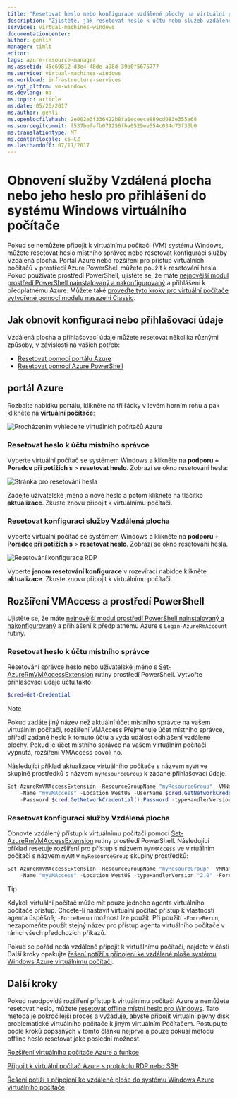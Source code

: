 ```yaml
---
title: "Resetovat heslo nebo konfigurace vzdálené plochy na virtuální počítač s Windows | Microsoft Docs"
description: "Zjistěte, jak resetovat heslo k účtu nebo služeb vzdálené plochy na virtuální počítač s Windows pomocí portálu Azure nebo Azure PowerShell."
services: virtual-machines-windows
documentationcenter: 
author: genlin
manager: timlt
editor: 
tags: azure-resource-manager
ms.assetid: 45c69812-d3e4-48de-a98d-39a0f5675777
ms.service: virtual-machines-windows
ms.workload: infrastructure-services
ms.tgt_pltfrm: vm-windows
ms.devlang: na
ms.topic: article
ms.date: 05/26/2017
ms.author: genli
ms.openlocfilehash: 2e002e3f336422b8fa1eceece889cd083e355a68
ms.sourcegitcommit: f537befafb079256fba0529ee554c034d73f36b0
ms.translationtype: MT
ms.contentlocale: cs-CZ
ms.lasthandoff: 07/11/2017
---
```

# <a name="how-to-reset-the-remote-desktop-service-or-its-login-password-in-a-windows-vm"></a>Obnovení služby Vzdálená plocha nebo jeho heslo pro přihlášení do systému Windows virtuálního počítače
Pokud se nemůžete připojit k virtuálnímu počítači (VM) systému Windows, můžete resetovat heslo místního správce nebo resetovat konfiguraci služby Vzdálená plocha. Portál Azure nebo rozšíření pro přístup virtuálních počítačů v prostředí Azure PowerShell můžete použít k resetování hesla. Pokud používáte prostředí PowerShell, ujistěte se, že máte [nejnovější modul prostředí PowerShell nainstalovaný a nakonfigurovaný](/powershell/azure/overview) a přihlášení k předplatnému Azure. Můžete také [proveďte tyto kroky pro virtuální počítače vytvořené pomocí modelu nasazení Classic](reset-rdp.md).

## <a name="ways-to-reset-configuration-or-credentials"></a>Jak obnovit konfiguraci nebo přihlašovací údaje
Vzdálená plocha a přihlašovací údaje můžete resetovat několika různými způsoby, v závislosti na vašich potřeb:

- [Resetovat pomocí portálu Azure](#azure-portal)
- [Resetovat pomocí Azure PowerShell](#vmaccess-extension-and-powershell)

## <a name="azure-portal"></a>portál Azure
Rozbalte nabídku portálu, klikněte na tři řádky v levém horním rohu a pak klikněte na **virtuální počítače**:

![Procházením vyhledejte virtuálních počítačů Azure](./media/reset-rdp/Portal-Select-VM.png)

### <a name="reset-the-local-administrator-account-password"></a>**Resetovat heslo k účtu místního správce**

Vyberte virtuální počítač se systémem Windows a klikněte na **podporu + Poradce při potížích s** > **resetovat heslo**. Zobrazí se okno resetování hesla:

![Stránka pro resetování hesla](./media/reset-rdp/Portal-RM-PW-Reset-Windows.png)

Zadejte uživatelské jméno a nové heslo a potom klikněte na tlačítko **aktualizace**. Zkuste znovu připojit k virtuálnímu počítači.

### <a name="reset-the-remote-desktop-service-configuration"></a>**Resetovat konfiguraci služby Vzdálená plocha**

Vyberte virtuální počítač se systémem Windows a klikněte na **podporu + Poradce při potížích s** > **resetovat heslo**. Zobrazí se okno resetování hesla. 

![Resetování konfigurace RDP](./media/reset-rdp/Portal-RM-RDP-Reset.png)

Vyberte **jenom resetování konfigurace** v rozevírací nabídce klikněte **aktualizace**. Zkuste znovu připojit k virtuálnímu počítači.


## <a name="vmaccess-extension-and-powershell"></a>Rozšíření VMAccess a prostředí PowerShell
Ujistěte se, že máte [nejnovější modul prostředí PowerShell nainstalovaný a nakonfigurovaný](/powershell/azure/overview) a přihlášení k předplatnému Azure s `Login-AzureRmAccount` rutiny.

### <a name="reset-the-local-administrator-account-password"></a>**Resetovat heslo k účtu místního správce**
Resetování správce heslo nebo uživatelské jméno s [Set-AzureRmVMAccessExtension](/powershell/module/azurerm.compute/set-azurermvmaccessextension) rutiny prostředí PowerShell. Vytvořte přihlašovací údaje účtu takto:

```powershell
$cred=Get-Credential
```

> [!NOTE] 
> Pokud zadáte jiný název než aktuální účet místního správce na vašem virtuálním počítači, rozšíření VMAccess Přejmenuje účet místního správce, přiřadí zadané heslo k tomuto účtu a vydá událost odhlášení vzdálené plochy. Pokud je účet místního správce na vašem virtuálním počítači vypnutá, rozšíření VMAccess povolí ho.

Následující příklad aktualizace virtuálního počítače s názvem `myVM` ve skupině prostředků s názvem `myResourceGroup` k zadané přihlašovací údaje.

```powershell
Set-AzureRmVMAccessExtension -ResourceGroupName "myResourceGroup" -VMName "myVM" `
    -Name "myVMAccess" -Location WestUS -UserName $cred.GetNetworkCredential().Username `
    -Password $cred.GetNetworkCredential().Password -typeHandlerVersion "2.0"
```

### <a name="reset-the-remote-desktop-service-configuration"></a>**Resetovat konfiguraci služby Vzdálená plocha**
Obnovte vzdálený přístup k virtuálnímu počítači pomocí [Set-AzureRmVMAccessExtension](/powershell/module/azurerm.compute/set-azurermvmaccessextension) rutiny prostředí PowerShell. Následující příklad resetuje rozšíření pro přístup s názvem `myVMAccess` ve virtuálním počítači s názvem `myVM` v `myResourceGroup` skupiny prostředků:

```powershell
Set-AzureRmVMAccessExtension -ResourceGroupName "myResoureGroup" -VMName "myVM" `
    -Name "myVMAccess" -Location WestUS -typeHandlerVersion "2.0" -ForceRerun
```

> [!TIP]
> Kdykoli virtuální počítač může mít pouze jednoho agenta virtuálního počítače přístup. Chcete-li nastavit virtuální počítač přístup k vlastnosti agenta úspěšně, `-ForceRerun` možnost lze použít. Při použití `-ForceRerun`, nezapomeňte použít stejný název pro přístup agenta virtuálního počítače v rámci všech předchozích příkazů.

Pokud se pořád nedá vzdáleně připojit k virtuálnímu počítači, najdete v části Další kroky opakujte [řešení potíží s připojení ke vzdálené ploše systému Windows Azure virtuálnímu počítači](troubleshoot-rdp-connection.md?toc=%2fazure%2fvirtual-machines%2fwindows%2ftoc.json).


## <a name="next-steps"></a>Další kroky
Pokud neodpovídá rozšíření přístup k virtuálnímu počítači Azure a nemůžete resetovat heslo, můžete [resetovat offline místní heslo pro Windows](reset-local-password-without-agent.md?toc=%2fazure%2fvirtual-machines%2fwindows%2ftoc.json). Tato metoda je pokročilejší proces a vyžaduje, abyste připojit virtuální pevný disk problematické virtuálního počítače k jiným virtuálním Počítačem. Postupujte podle kroků popsaných v tomto článku nejprve a pouze pokusí metodu offline heslo resetovat jako poslední možnost.

[Rozšíření virtuálního počítače Azure a funkce](extensions-features.md?toc=%2fazure%2fvirtual-machines%2fwindows%2ftoc.json)

[Připojit k virtuální počítač Azure s protokolu RDP nebo SSH](http://msdn.microsoft.com/library/azure/dn535788.aspx)

[Řešení potíží s připojení ke vzdálené ploše do systému Windows Azure virtuálního počítače](troubleshoot-rdp-connection.md?toc=%2fazure%2fvirtual-machines%2fwindows%2ftoc.json)

